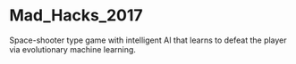 # Mad_Hacks_2017
Space-shooter type game with intelligent AI that learns to defeat the player via evolutionary machine learning.
